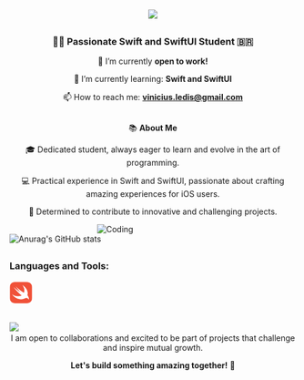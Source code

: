 <h1 align="center">
<img src="https://readme-typing-svg.demolab.com?font=Fira+Code&size=30&duration=4000&pause=200&color=70A5FD&center=true&random=false&width=435&lines=Hi+There!%F0%9F%91%8B;I'm+Vinicius" />
</h1>

<h3 align="center">👨‍💻 Passionate Swift and SwiftUI Student 🇧🇷</h3>

<div align="center">
  
 👀 I’m currently **open to work!**
 
 🌱 I’m currently learning: **Swift and SwiftUI**
 
 📫 How to reach me: **vinicius.ledis@gmail.com**

 ##
 
 📚 **About Me**

 🎓 Dedicated student, always eager to learn and evolve in the art of programming.
 
 💻 Practical experience in Swift and SwiftUI, passionate about crafting amazing experiences for iOS users.
 
 🚀 Determined to contribute to innovative and challenging projects.
 
</div>



<img align="right" alt="Coding" width="350" src="https://31.media.tumblr.com/ed3b62b9cc73c85251ba0636d8d5cb49/tumblr_mthky8hc481qzbzwzo1_1280.gif">


![Anurag's GitHub stats](https://github-readme-stats.vercel.app/api?username=viniciusledis&show_icons=true&theme=tokyonight)

##

<h3 align="left">Languages and Tools:</h3>
<p align="left"> <a href="https://developer.apple.com/swift/" target="_blank" rel="noreferrer"> <img src="https://raw.githubusercontent.com/devicons/devicon/master/icons/swift/swift-original.svg" alt="swift" width="40" height="40"/> </a> </p>

##

<div>
  <a href="https://www.linkedin.com/in/viniciusledis/" target="_blank"><img src="https://img.shields.io/badge/-LinkedIn-%230077B5?style=for-the-badge&logo=linkedin&logoColor=white" target="_blank"></a> 
</div>

<div align="center">
I am open to collaborations and excited to be part of projects that challenge and inspire mutual growth.
  
**Let's build something amazing together!** 🚀
</div>
